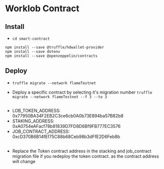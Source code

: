 # Worklob Contract

## Install

- `cd smart-contract`

```
npm install --save @truffle/hdwallet-provider
npm install --save dotenv
npm install --save @openzeppelin/contracts
```

## Deploy

- `truffle migrate --network flameTestnet`

- Deploy a specific contract by selecting it's migration number `truffle migrate --network flameTestnet --f 3 --to 3`

##

- LOB_TOKEN_ADDRESS: 0x77950BA34F2EB2C3ce6cb0A0b73E894ba57B82b8
- STAKING_ADDRESS: 0xA0754eAFacf78b81839D7FD8D6Bf9FB777EC3576
- JOB_CONTRACT_ADDRESS: 0xcD370B6B14fEf75C88b68Ceb98b3dFfE2D6Feb8b

##

- Replace the Token contract address in the stacking and job_contract migration file if you redeploy the token contract. as the contract address will change
